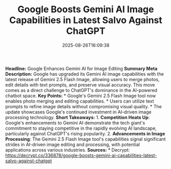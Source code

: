 ﻿---
title: "Google Boosts Gemini AI Image Capabilities in Latest Salvo Against ChatGPT"
date: "2025-08-26T16:09:38"
category: "Markets"
summary: ""
slug: "google boosts gemini ai image capabilities in latest salvo a"
source_urls:
  - "https://decrypt.co/336878/google-boosts-gemini-ai-capabilities-latest-salvo-against-chatgpt"
seo:
  title: "Google Boosts Gemini AI Image Capabilities in Latest Salvo Against ChatGPT | Hash n Hedge"
  description: ""
  keywords: ["news", "markets", "brief"]
---
**Headline:** Google Enhances Gemini AI for Image Editing  **Summary Meta Description:** Google has upgraded its Gemini AI image capabilities with the latest release of Gemini 2.5 Flash Image, allowing users to merge photos, edit details with text prompts, and preserve visual accuracy. This move comes as a direct challenge to ChatGPT's dominance in the AI-powered chatbot space.  **Key Points:**  * Google's Gemini 2.5 Flash Image tool now enables photo merging and editing capabilities. * Users can utilize text prompts to refine image details without compromising visual quality. * The update showcases Google's continued investment in AI-driven image processing technology.  **Short Takeaways:**  1. **Competition Heats Up**: Google's enhancements to Gemini AI demonstrate the tech giant's commitment to staying competitive in the rapidly evolving AI landscape, particularly against ChatGPT's rising popularity. 2. **Advancements in Image Processing**: The Gemini 2.5 Flash Image tool's capabilities signal significant strides in AI-driven image editing and processing, with potential applications across various industries.  **Sources:**  * Decrypt: https://decrypt.co/336878/google-boosts-gemini-ai-capabilities-latest-salvo-against-chatgpt 
